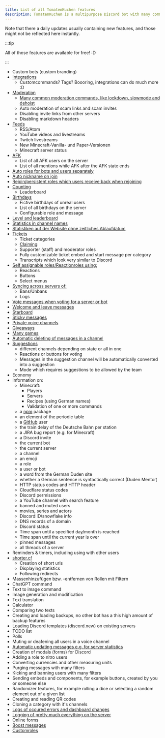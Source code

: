 ```yaml
---
title: List of all TomatenKuchen features
description: TomatenKuchen is a multipurpose Discord bot with many common and innovative features for your server. This page lists all features currently available.
---
```


Note that there a daily updates usually containing new features, and those might not be reflected here instantly.

:::tip

All of those features are available for free! :D

:::

- Custom bots (custom branding)
- [Integrations](./integrations)
	- Customcommands? Tags? Boooring, integrations can do much more :D
- [Moderation](./moderation)
	- [Many common moderation commands, like lockdown, slowmode and dehoist](./modcommands)
	- Auto moderation of scam links and scam invites
	- Disabling invite links from other servers
	- Disabling markdown headers
- [Feeds](./feeds)
	- RSS/Atom
	- YouTube videos and livestreams
	- Twitch livestreams
	- New Minecraft-Vanilla- und Paper-Versionen
	- Minecraft server status
- [AFK](./afk)
	- List of all AFK users on the server
	- List of all mentions while AFK after the AFK state ends
- [Auto roles for bots and users separately](./autorole)
- [Auto nickname on join](./autorole)
- [Rejoin/persistent roles which users receive back when rejoining](./autorole)
- [Counting](./counting)
	- Leaderboard
- [Birthdays](./birthday)
	- Fictive birthdays of unreal users
	- List of all birthdays on the server
	- Configurable role and message
- [Level and leaderboard](./level)
- [Statistics in channel names](./serverstats)
- [Statistiken auf der Website ohne zeitliches Ablaufdatum](./serverstats)
- [Tickets](./tickets)
	- Ticket categories
	- [Claiming](./ticketcommands)
	- Supporter (staff) and moderator roles
	- Fully customizable ticket embed and start message per category
	- Transcripts which look very similar to Discord
- [Self assignable roles/Reactionroles using:](./reactionroles)
	- Reactions
	- Buttons
	- Select menus
- [Syncing across servers of:](./sync)
	- Bans/Unbans
	- Logs
- [Vote messages when voting for a server or bot](./voting)
- [Welcome and leave messages](./welcome-leave)
- [Starboard](./starboard)
- [Sticky messages](./sticky)
- [Private voice channels](./privatevoice)
- [Giveaways](./giveaways)
- [Many games](./games)
- [Automatic deleting of messages in a channel](./autodelete)
- [Suggestions](./suggest)
	- different channels depending on state or all in one
	- Reactions or buttons for voting
	- Messages in the suggestion channel will be automatically converted into a suggestion
	- Mode which requires suggestions to be allowed by the team
- Economy
- Information on:
	- Minecraft:
		- Players
		- Servers
		- Recipes (using German names)
		- Validation of one or more commands
	- a [npm](https://npmjs.com) package
	- an element of the periodic table
	- a [GitHub](https://github.com) user
	- the train delay of the Deutsche Bahn per station
	- a JIRA bug report (e.g. for Minecraft)
	- a Discord invite
	- the current bot
	- the current server
	- a channel
	- an emoji
	- a role
	- a user or bot
	- a word from the German Duden site
	- whether a German sentence is syntactically correct (Duden Mentor)
	- HTTP status codes and HTTP header
	- Cloudflare status codes
	- Discord permissions
	- a YouTube channel with search feature
	- banned and muted users
	- movies, series and actors
	- Discord ID/snowflake info
	- DNS records of a domain
	- Discord status
	- Time span until a specified day/month is reached
	- Time span until the current year is over
	- pinned messages
	- all threads of a server
- Reminders & timers, including using with other users
- [shorter.cf](https://shorter.cf)
	- Creation of short urls
	- Displaying statistics
	- Following redirects
- Massenhinzufügen bzw. -entfernen von Rollen mit Filtern
- ChatGPT command
- Text to image command
- Image generation and modification
- Text translation
- Calculator
- Comparing two texts
- Creating and loading backups, no other bot has a this high amount of backup features
- Loading Discord templates (discord.new) on existing servers
- TODO list
- Polls
- Muting or deafening all users in a voice channel
- [Automatic updating messages e.g. for server statistics](./autoupdate)
- Creation of modals (forms) for Discord
- Adding a role to nitro users
- Converting currencies and other measuring units
- Purging messages with many filters
- Kicking and banning users with many filters
- Sending embeds and components, for example buttons, created by you or someone else
- Randomizer features, for example rolling a dice or selecting a random element out of a given list
- Creating and reading QR codes
- Cloning a category with it's channels
- [Logs of occured errors and dashboard changes](./error)
- [Logging of pretty much everything on the server](./logs)
- Online forms
- [Boost messages](./boostmessages)
- [Customroles](./customroles)
